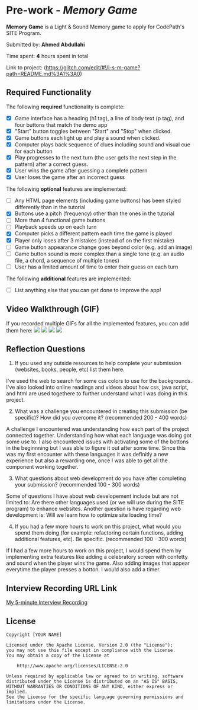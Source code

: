 # Pre-work - _Memory Game_

**Memory Game** is a Light & Sound Memory game to apply for CodePath's SITE Program.

Submitted by: **Ahmed Abdullahi**

Time spent: **4** hours spent in total

Link to project: (https://glitch.com/edit/#!/l-s-m-game?path=README.md%3A1%3A0)

## Required Functionality

The following **required** functionality is complete:

- [x] Game interface has a heading (h1 tag), a line of body text (p tag), and four buttons that match the demo app
- [x] "Start" button toggles between "Start" and "Stop" when clicked.
- [x] Game buttons each light up and play a sound when clicked.
- [x] Computer plays back sequence of clues including sound and visual cue for each button
- [x] Play progresses to the next turn (the user gets the next step in the pattern) after a correct guess.
- [x] User wins the game after guessing a complete pattern
- [x] User loses the game after an incorrect guess

The following **optional** features are implemented:

- [ ] Any HTML page elements (including game buttons) has been styled differently than in the tutorial
- [x] Buttons use a pitch (frequency) other than the ones in the tutorial
- [ ] More than 4 functional game buttons
- [ ] Playback speeds up on each turn
- [x] Computer picks a different pattern each time the game is played
- [x] Player only loses after 3 mistakes (instead of on the first mistake)
- [ ] Game button appearance change goes beyond color (e.g. add an image)
- [ ] Game button sound is more complex than a single tone (e.g. an audio file, a chord, a sequence of multiple tones)
- [ ] User has a limited amount of time to enter their guess on each turn

The following **additional** features are implemented:

- [ ] List anything else that you can get done to improve the app!

## Video Walkthrough (GIF)

If you recorded multiple GIFs for all the implemented features, you can add them here:
![](gif1-link-here)
![](gif2-link-here)
![](gif3-link-here)
![](gif4-link-here)

## Reflection Questions

1. If you used any outside resources to help complete your submission (websites, books, people, etc) list them here.

I've used the web to search for some css colors to use for the backgrounds. I've also looked into online readings and videos about how css, java script, and html are used togethere to further understand what I was doing in this project.

2. What was a challenge you encountered in creating this submission (be specific)? How did you overcome it? (recommended 200 - 400 words)

A challenge I encountered was understanding how each part of the project connected together. Understanding how what each language was doing got some use to. I also encountered issues with activating some of the bottons in the beginnning but I was able to figure it out after some time. Since this was my first encounter with these languages it was definitly a new experience but also a rewarding one, once I was able to get all the component working together.

3. What questions about web development do you have after completing your submission? (recommended 100 - 300 words)

Some of questions I have about web developement include but are not limited to: Are there other languages used (or we will use during the SITE program) to enhance websites. Another question is have regarding web development is: Will we learn how to optimize site loading time?

4. If you had a few more hours to work on this project, what would you spend them doing (for example: refactoring certain functions, adding additional features, etc). Be specific. (recommended 100 - 300 words)

If I had a few more hours to work on this project, I would spend them by implementing extra features like adding a celebratory screen with confetty and sound when the player wins the game. Also adding images that appear everytime the player presses a botton. I would also add a timer. 

## Interview Recording URL Link

[My 5-minute Interview Recording](your-link-here)

## License

    Copyright [YOUR NAME]

    Licensed under the Apache License, Version 2.0 (the "License");
    you may not use this file except in compliance with the License.
    You may obtain a copy of the License at

        http://www.apache.org/licenses/LICENSE-2.0

    Unless required by applicable law or agreed to in writing, software
    distributed under the License is distributed on an "AS IS" BASIS,
    WITHOUT WARRANTIES OR CONDITIONS OF ANY KIND, either express or implied.
    See the License for the specific language governing permissions and
    limitations under the License.
